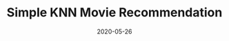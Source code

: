---
layout: project
type: project
image: images/simple-knn-movie-recommendation.png
title: Simple KNN Movie Recommendation
projecturl: https://github.com/rpnugroho/simple-knn-movie-recomendation
permalink: projects/simple-knn-movie-recommendation

# All dates must be YYYY-MM-DD format!
date: 2020-05-26
labels:
  - Numpy
summary: KNN algorithm from scratch, and its implementation for movie recommendation.
---